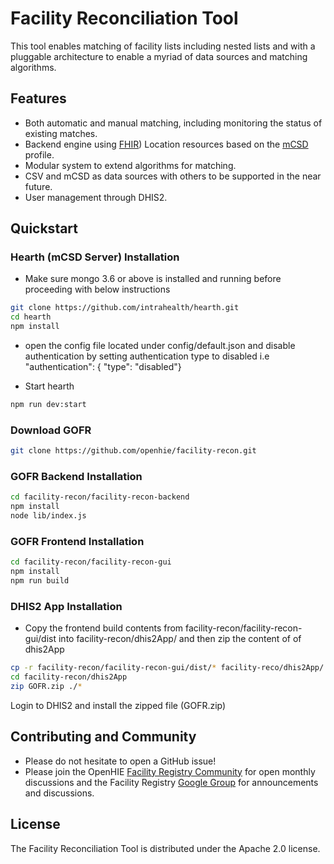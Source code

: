 # Facility Reconciliation Tool
This tool enables matching of facility lists including nested lists and with a pluggable architecture to enable a myriad of data sources and matching algorithms.

## Features
* Both automatic and manual matching, including monitoring the status of existing matches.
* Backend engine using [FHIR](https://www.hl7.org/fhir/location.html)) Location resources based on the [mCSD](http://wiki.ihe.net/index.php/Mobile_Care_Services_Discovery_(mCSD)) profile.
* Modular system to extend algorithms for matching.
* CSV and mCSD as data sources with others to be supported in the near future.
* User management through DHIS2.

## Quickstart
### Hearth (mCSD Server) Installation
* Make sure mongo 3.6 or above is installed and running before proceeding with below instructions

```sh
git clone https://github.com/intrahealth/hearth.git
cd hearth
npm install
```
* open the config file located under config/default.json and disable authentication by setting authentication type to disabled
i.e "authentication": { "type": "disabled"}

* Start hearth
```sh
npm run dev:start
```

### Download GOFR
```sh
git clone https://github.com/openhie/facility-recon.git
```
### GOFR Backend Installation
```sh
cd facility-recon/facility-recon-backend
npm install
node lib/index.js
```
### GOFR Frontend Installation
```sh
cd facility-recon/facility-recon-gui
npm install
npm run build
```
### DHIS2 App Installation
* Copy the frontend build contents from facility-recon/facility-recon-gui/dist into facility-recon/dhis2App/ and then zip the content of of dhis2App
```sh
cp -r facility-recon/facility-recon-gui/dist/* facility-reco/dhis2App/
cd facility-recon/dhis2App
zip GOFR.zip ./*
```
Login to DHIS2 and install the zipped file (GOFR.zip)

## Contributing and Community
* Please do not hesitate to open a GitHub issue! 
* Please join the OpenHIE [Facility Registry Community](https://wiki.ohie.org/display/SUB/Facility+Registry+Community) for open monthly discussions and the Facility Registry [Google Group](https://groups.google.com/forum/#!forum/facility-registry) for announcements and discussions.

## License
The Facility Reconciliation Tool is distributed under the Apache 2.0 license.
